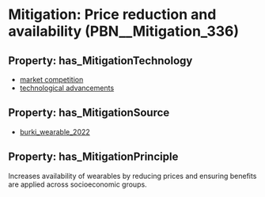 # Mitigation: __Price reduction and availability__ (PBN__Mitigation_336)

## Property: has_MitigationTechnology

* [market competition](../Technology/PBN__Technology_3170)
* [technological advancements](../Technology/PBN__Technology_3171)

## Property: has_MitigationSource

* [burki_wearable_2022](../Article/PBN__Article_195)

## Property: has_MitigationPrinciple

Increases availability of wearables by reducing prices and ensuring benefits are applied across socioeconomic groups.

